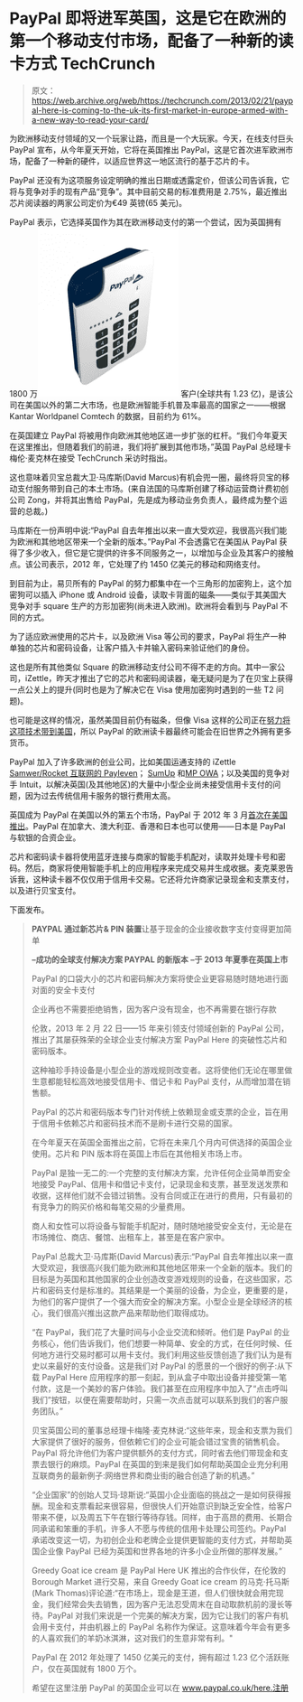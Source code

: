 # PayPal 即将进军英国，这是它在欧洲的第一个移动支付市场，配备了一种新的读卡方式 TechCrunch

> 原文：<https://web.archive.org/web/https://techcrunch.com/2013/02/21/paypal-here-is-coming-to-the-uk-its-first-market-in-europe-armed-with-a-new-way-to-read-your-card/>

为欧洲移动支付领域的又一个玩家让路，而且是一个大玩家。今天，在线支付巨头 PayPal 宣布，从今年夏天开始，它将在英国推出 PayPal，这是它首次进军欧洲市场，配备了一种新的硬件，以适应世界这一地区流行的基于芯片的卡。

PayPal 还没有为这项服务设定明确的推出日期或透露定价，但该公司告诉我，它将与竞争对手的现有产品“竞争”。其中目前交易的标准费用是 2.75%，最近推出芯片阅读器的两家公司定价为€49 英镑(65 美元)。

PayPal 表示，它选择英国作为其在欧洲移动支付的第一个尝试，因为英国拥有 1800 万![PayPal Here smaller device](img/5d84f2b604c74aeea81cf2ab1dea1d34.png)
客户(全球共有 1.23 亿)，是该公司在美国以外的第二大市场，也是欧洲智能手机普及率最高的国家之一——根据 Kantar Worldpanel Comtech 的数据，目前约为 61%。

在英国建立 PayPal 将被用作向欧洲其他地区进一步扩张的杠杆。“我们今年夏天在这里推出，但随着我们的前进，我们将扩展到其他市场，”英国 PayPal 总经理卡梅伦·麦克林在接受 TechCrunch 采访时指出。

这也意味着贝宝总裁大卫·马库斯(David Marcus)有机会兜一圈，最终将贝宝的移动支付服务带到自己的本土市场。(来自法国的马库斯创建了移动运营商计费初创公司 Zong，并将其出售给 PayPal，先是成为移动业务负责人，最终成为整个运营的总裁。)

马库斯在一份声明中说:“PayPal 自去年推出以来一直大受欢迎，我很高兴我们能为欧洲和其他地区带来一个全新的版本。”PayPal 不会透露它在美国从 PayPal 获得了多少收入，但它是它提供的许多不同服务之一，以增加与企业及其客户的接触点。该公司表示，2012 年，它处理了约 1450 亿美元的移动和网络支付。

到目前为止，易贝所有的 PayPal 的努力都集中在一个三角形的加密狗上，这个加密狗可以插入 iPhone 或 Android 设备，读取卡背面的磁条——类似于其美国大竞争对手 square 生产的方形加密狗(尚未进入欧洲)。欧洲将会看到与 PayPal 不同的方式。

为了适应欧洲使用的芯片卡，以及欧洲 Visa 等公司的要求，PayPal 将生产一种单独的芯片和密码设备，让客户插入卡并输入密码来验证他们的身份。

这也是所有其他类似 Square 的欧洲移动支付公司不得不走的方向。其中一家公司，iZettle，昨天才推出了它的芯片和密码阅读器，毫无疑问是为了在贝宝上获得一点公关上的提升(同时也是为了解决它在 Visa 使用加密狗时遇到的一些 T2 问题)。

也可能是这样的情况，虽然美国目前仍有磁条，但像 Visa 这样的公司正在[努力将这项技术带到美国](https://web.archive.org/web/20221124021531/http://pressreleases.visa.com/phoenix.zhtml?c=215693&p=irol-newsarticlePR&ID=1780934&highlight=)，所以 PayPal 的欧洲读卡器最终可能会在旧世界之外拥有更多货币。

PayPal 加入了许多欧洲的创业公司，比如美国运通支持的 iZettle [Samwer/Rocket 互联网的 Payleven](https://web.archive.org/web/20221124021531/https://beta.techcrunch.com/2013/02/08/payleven-the-samwer-square-clone-surmounts-visa-hurdle-with-chip-and-pin-reader-now-sold-in-europe/)； [SumUp](https://web.archive.org/web/20221124021531/http://www.sumup.com/) 和[MP OWA](https://web.archive.org/web/20221124021531/http://www.mpowa.com/)；以及美国的竞争对手 Intuit，以解决英国(及其他地区)的大量中小型企业尚未接受信用卡支付的问题，因为过去传统信用卡服务的银行费用太高。

英国成为 PayPal 在美国以外的第五个市场，PayPal 于 2012 年 3 月[首次在美国推出](https://web.archive.org/web/20221124021531/https://beta.techcrunch.com/2012/03/15/paypal-here/)。PayPal 在加拿大、澳大利亚、香港和日本也可以使用——日本是 PayPal 与软银的合资企业。

芯片和密码读卡器将使用蓝牙连接与商家的智能手机配对，读取并处理卡号和密码。然后，商家将使用智能手机上的应用程序来完成交易并生成收据。麦克莱恩告诉我，这种读卡器不仅仅用于信用卡交易。它还将允许商家记录现金和支票支付，以及进行贝宝支付。

下面发布。

> **PAYPAL 通过新芯片& PIN 装置**让基于现金的企业接收数字支付变得更加简单
> 
> **–成功的全球支付解决方案 PAYPAL 的新版本**
> **–于 2013 年夏季在英国上市**
> 
> PayPal 的口袋大小的芯片和密码解决方案将使企业更容易随时随地进行面对面的安全卡支付
> 
> 企业再也不需要拒绝销售，因为客户没有现金，也不再需要在银行存款
> 
> 伦敦，2013 年 2 月 22 日——15 年来引领支付领域创新的 PayPal 公司，推出了其屡获殊荣的全球企业支付解决方案 PayPal Here 的突破性芯片和密码版本。
> 
> 这种袖珍手持设备是小型企业的游戏规则改变者。这将使他们无论在哪里做生意都能轻松高效地接受信用卡、借记卡和 PayPal 支付，从而增加潜在销售额。
> 
> PayPal 的芯片和密码版本专门针对传统上依赖现金或支票的企业，旨在用于信用卡依赖芯片和密码技术而不是刷卡进行交易的国家。
> 
> 在今年夏天在英国全面推出之前，它将在未来几个月内可供选择的英国企业使用。芯片和 PIN 版本将在英国上市后在其他相关市场上市。
> 
> PayPal 是独一无二的:一个完整的支付解决方案，允许任何企业简单而安全地接受 PayPal、信用卡和借记卡支付，记录现金和支票，甚至发送发票和收据，这样他们就不会错过销售。没有合同或正在进行的费用，只有最初的有竞争力的购买价格和每笔交易的少量费用。
> 
> 商人和女性可以将设备与智能手机配对，随时随地接受安全支付，无论是在市场摊位、商店、餐馆、出租车上，甚至是在客户家中。
> 
> PayPal 总裁大卫·马库斯(David Marcus)表示:“PayPal 自去年推出以来一直大受欢迎，我很高兴我们能为欧洲和其他地区带来一个全新的版本。我们的目标是为英国和其他国家的企业创造改变游戏规则的设备，在这些国家，芯片和密码支付是标准的。其结果是一个美丽的设备，为企业，更重要的是，为他们的客户提供了一个强大而安全的解决方案。小型企业是全球经济的核心，我们很高兴推出这款产品来帮助他们取得成功。
> 
> “在 PayPal，我们花了大量时间与小企业交流和倾听。他们是 PayPal 的业务核心，他们告诉我们，他们想要一种简单、安全的方式，在任何时候、任何地方进行交易时都可以用卡支付。我们利用这些反馈创造了我们认为是有史以来最好的支付设备。这是我们对 PayPal 的愿景的一个很好的例子:从下载 PayPal Here 应用程序的那一刻起，到从盒子中取出设备并接受第一笔付款，这是一个美妙的客户体验。我们甚至在应用程序中加入了“点击呼叫我们”按钮，以便在需要帮助时，只需一次点击就可以联系到我们的客户服务团队。”
> 
> 贝宝英国公司的董事总经理卡梅隆·麦克林说:“这些年来，现金和支票为我们大家提供了很好的服务，但依赖它们的企业可能会错过宝贵的销售机会。PayPal 将允许他们为客户提供额外的支付方式，同时省去他们带现金和支票去银行的麻烦。PayPal 在英国的到来是我们如何帮助英国企业充分利用互联商务的最新例子:网络世界和商业街的融合创造了新的机遇。”
> 
> “企业国家”的创始人艾玛·琼斯说:“英国小企业面临的挑战之一是如何获得报酬。现金和支票看起来很容易，但很快人们开始意识到缺乏安全性，给客户带来不便，以及周五下午在银行等待存钱。同样，由于高昂的费用、长期合同承诺和笨重的手机，许多人不愿与传统的信用卡处理公司签约。PayPal 承诺改变这一切，为初创企业和老牌企业提供更智能的支付方式，并帮助英国企业像 PayPal 已经为英国和世界各地的许多小企业所做的那样发展。”
> 
> Greedy Goat ice cream 是 PayPal Here UK 推出的合作伙伴，在伦敦的 Borough Market 进行交易，来自 Greedy Goat ice cream 的马克·托马斯(Mark Thomas)评论道:“在市场上，现金是王道，但人们很快就会用完现金，我们经常会失去销售，因为客户无法忍受周末在自动取款机前的漫长等待。PayPal 对我们来说是一个完美的解决方案，因为它让我们的客户有机会用卡支付，并由机器上的 PayPal 名称作为保证。这意味着今年会有更多的人喜欢我们的羊奶冰淇淋，这对我们的生意非常有利。"
> 
> PayPal 在 2012 年处理了 1450 亿美元的支付，拥有超过 1.23 亿个活跃账户，仅在英国就有 1800 万个。
> 
> 希望在这里注册 PayPal 的英国企业可以在 www.paypal.co.uk/here.注册